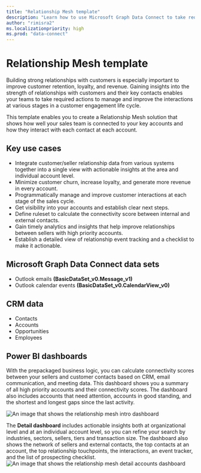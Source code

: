 ```yaml
---
title: "Relationship Mesh template"
description: "Learn how to use Microsoft Graph Data Connect to take required actions to manage and improve the interactions at various stages in a customer engagement life cycle."
author: "rimisra2"
ms.localizationpriority: high
ms.prod: "data-connect"
---
```


# Relationship Mesh template 

Building strong relationships with customers is especially important to improve customer retention, loyalty, and revenue. Gaining insights into the strength of relationships with customers and their key contacts enables your teams to take required actions to manage and improve the interactions at various stages in a customer engagement life cycle. 

This template enables you to create a Relationship Mesh solution that shows how well your sales team is connected to your key accounts and how they interact with each contact at each account. 
 
## Key use cases 
- Integrate customer/seller relationship data from various systems together into a single view with actionable insights at the area and individual account level.  
- Minimize customer churn, increase loyalty, and generate more revenue in every account.  
- Programmatically manage and improve customer interactions at each stage of the sales cycle. 
- Get visibility into your accounts and establish clear next steps. 
- Define ruleset to calculate the connectivity score between internal and external contacts.  
- Gain timely analytics and insights that help improve relationships between sellers with high priority accounts. 
- Establish a detailed view of relationship event tracking and a checklist to make it actionable.  

## Microsoft Graph Data Connect data sets 
- Outlook emails **(BasicDataSet_v0.Message_v1)** 
- Outlook calendar events **(BasicDataSet_v0.CalendarView_v0)** 

## CRM data  
- Contacts 
- Accounts 
- Opportunities  
- Employees 

## Power BI dashboards 
With the prepackaged business logic, you can calculate connectivity scores between your sellers and customer contacts based on CRM, email communication, and meeting data. This dashboard shows you a summary of all high priority accounts and their connectivity scores. The dashboard also includes accounts that need attention, accounts in good standing, and the shortest and longest gaps since the last activity.

![An image that shows the relationship mesh intro dashboard](images/data-connect-templates-mesh-intro.png)

The **Detail dashboard** includes actionable insights both at organizational level and at an individual account level, so you can refine your search by industries, sectors, sellers, tiers and transaction size. The dashboard also shows the network of sellers and external contacts, the top contacts at an account, the top relationship touchpoints, the interactions, an event tracker, and the list of prospecting checklist. 
![An image that shows the relationship mesh detail accounts dashboard](images/data-connect-templates-mesh-account.png)
